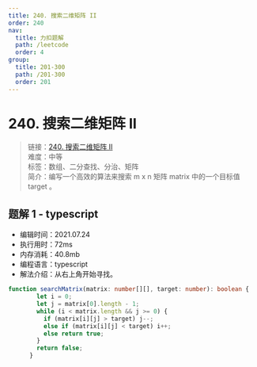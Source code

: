 ```yaml
---
title: 240. 搜索二维矩阵 II
order: 240
nav:
  title: 力扣题解
  path: /leetcode
  order: 4
group:
  title: 201-300
  path: /201-300
  order: 201
---
```


# 240. 搜索二维矩阵 II
    
> 链接：[240. 搜索二维矩阵 II](https://leetcode-cn.com/problems/search-a-2d-matrix-ii/)  
> 难度：中等  
> 标签：数组、二分查找、分治、矩阵  
> 简介：编写一个高效的算法来搜索 m x n 矩阵 matrix 中的一个目标值 target 。
      
## 题解 1 - typescript
- 编辑时间：2021.07.24
- 执行用时：72ms
- 内存消耗：40.8mb
- 编程语言：typescript
- 解法介绍：从右上角开始寻找。
```typescript
function searchMatrix(matrix: number[][], target: number): boolean {
        let i = 0;
        let j = matrix[0].length - 1;
        while (i < matrix.length && j >= 0) {
          if (matrix[i][j] > target) j--;
          else if (matrix[i][j] < target) i++;
          else return true;
        }
        return false;
      }
      
```

      